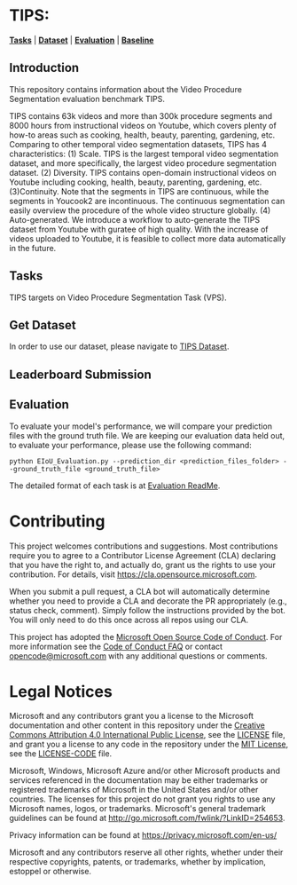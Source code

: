 # TIPS: 
[**Tasks**](#tasks) |
[**Dataset**](#get-dataset) |
[**Evaluation**](#Evaluation) |
[**Baseline**](#get-Baseline) 

## Introduction
This repository contains information about the Video Procedure Segmentation evaluation benchmark TIPS.

TIPS contains 63k videos and more than 300k procedure segments and 8000 hours from instructional videos on Youtube, which covers plenty of how-to areas such as cooking, health, beauty, parenting, gardening, etc. Comparing to other temporal video segmentation datasets, TIPS has 4 characteristics: (1) Scale. TIPS is the largest temporal video segmentation dataset, and more specifically, the largest video procedure segmentation dataset. (2) Diversity. TIPS contains open-domain instructional videos on Youtube including cooking, health, beauty, parenting, gardening, etc. (3)Continuity. Note that the segments in TIPS are continuous, while the segments in Youcook2 are incontinuous. The continuous segmentation can easily overview the procedure of the whole video structure globally. (4) Auto-generated. We introduce a workflow to auto-generate the TIPS dataset from Youtube with guratee of high quality. With the increase of videos uploaded to Youtube, it is feasible to collect more data automatically in the future. 

## Tasks
TIPS targets on Video Procedure Segmentation Task (VPS).

## Get Dataset
In order to use our dataset, please navigate to [TIPS Dataset](./dataset).

## Leaderboard Submission

## Evaluation
To evaluate your model's performance, we will compare your prediction files with the ground truth file.
We are keeping our evaluation data held out, to evaluate your performance, please use the following command: 

```
python EIoU_Evaluation.py --prediction_dir <prediction_files_folder> --ground_truth_file <ground_truth_file>
```
The detailed format of each task is at [Evaluation ReadMe](./evaluation/README.md).

# Contributing

This project welcomes contributions and suggestions.  Most contributions require you to agree to a
Contributor License Agreement (CLA) declaring that you have the right to, and actually do, grant us
the rights to use your contribution. For details, visit https://cla.opensource.microsoft.com.

When you submit a pull request, a CLA bot will automatically determine whether you need to provide
a CLA and decorate the PR appropriately (e.g., status check, comment). Simply follow the instructions
provided by the bot. You will only need to do this once across all repos using our CLA.

This project has adopted the [Microsoft Open Source Code of Conduct](https://opensource.microsoft.com/codeofconduct/).
For more information see the [Code of Conduct FAQ](https://opensource.microsoft.com/codeofconduct/faq/) or
contact [opencode@microsoft.com](mailto:opencode@microsoft.com) with any additional questions or comments.

# Legal Notices

Microsoft and any contributors grant you a license to the Microsoft documentation and other content
in this repository under the [Creative Commons Attribution 4.0 International Public License](https://creativecommons.org/licenses/by/4.0/legalcode),
see the [LICENSE](LICENSE) file, and grant you a license to any code in the repository under the [MIT License](https://opensource.org/licenses/MIT), see the
[LICENSE-CODE](LICENSE-CODE) file.

Microsoft, Windows, Microsoft Azure and/or other Microsoft products and services referenced in the documentation
may be either trademarks or registered trademarks of Microsoft in the United States and/or other countries.
The licenses for this project do not grant you rights to use any Microsoft names, logos, or trademarks.
Microsoft's general trademark guidelines can be found at http://go.microsoft.com/fwlink/?LinkID=254653.

Privacy information can be found at https://privacy.microsoft.com/en-us/

Microsoft and any contributors reserve all other rights, whether under their respective copyrights, patents,
or trademarks, whether by implication, estoppel or otherwise.
